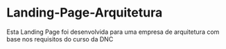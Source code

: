 # Landing-Page-Arquitetura
Esta Landing Page foi desenvolvida para uma empresa de arquitetura com base nos  requisitos do curso da DNC 
